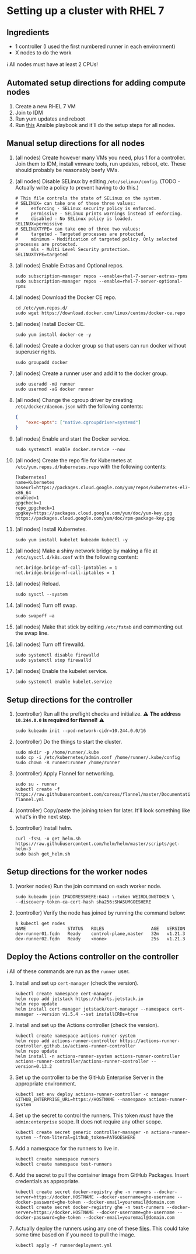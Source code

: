 # Setting up a cluster with RHEL 7

## Ingredients

- 1 controller (I used the first numbered runner in each environment)
- X nodes to do the work

:information_source:  All nodes must have at least 2 CPUs!

## Automated setup directions for adding compute nodes

1. Create a new RHEL 7 VM
1. Join to IDM
1. Run yum updates and reboot
1. Run [this](../../ansible/actions-runner.yml) Ansible playbook and it'll do the setup steps for all nodes.

## Manual setup directions for all nodes

1. (all nodes) Create however many VMs you need, plus 1 for a controller.  Join them to IDM, install vmware tools, run updates, reboot, etc.  These should probably be reasonably beefy VMs.

1. (all nodes) Disable SELinux by editing `/etc/selinux/config`.  (TODO - Actually write a policy to prevent having to do this.)

    ```shell
    # This file controls the state of SELinux on the system.
    # SELINUX= can take one of these three values:
    #     enforcing - SELinux security policy is enforced.
    #     permissive - SELinux prints warnings instead of enforcing.
    #     disabled - No SELinux policy is loaded.
    SELINUX=permissive
    # SELINUXTYPE= can take one of three two values:
    #     targeted - Targeted processes are protected,
    #     minimum - Modification of targeted policy. Only selected processes are protected.
    #     mls - Multi Level Security protection.
    SELINUXTYPE=targeted
    ```

1. (all nodes) Enable Extras and Optional repos.

    ```shell
    sudo subscription-manager repos --enable=rhel-7-server-extras-rpms
    sudo subscription-manager repos --enable=rhel-7-server-optional-rpms
    ```

1. (all nodes) Download the Docker CE repo.

    ```shell
    cd /etc/yum.repos.d/
    sudo wget https://download.docker.com/linux/centos/docker-ce.repo
    ```

1. (all nodes) Install Docker CE.

    ```shell
    sudo yum install docker-ce -y
    ```

1. (all nodes) Create a docker group so that users can run docker without superuser rights.

    ```shell
    sudo groupadd docker
    ```

1. (all nodes) Create a runner user and add it to the docker group.

    ```shell
    sudo useradd -mU runner
    sudo usermod -aG docker runner
    ```

1. (all nodes) Change the cgroup driver by creating `/etc/docker/daemon.json` with the following contents:

    ```json
    {
        "exec-opts": ["native.cgroupdriver=systemd"]
    }
    ```

1. (all nodes) Enable and start the Docker service.

    ```shell
    sudo systemctl enable docker.service --now
    ```

1. (all nodes) Create the repo file for Kubernetes at `/etc/yum.repos.d/kubernetes.repo` with the following contents:

    ```shell
    [kubernetes]
    name=Kubernetes
    baseurl=https://packages.cloud.google.com/yum/repos/kubernetes-el7-x86_64
    enabled=1
    gpgcheck=1
    repo_gpgcheck=1
    gpgkey=https://packages.cloud.google.com/yum/doc/yum-key.gpg https://packages.cloud.google.com/yum/doc/rpm-package-key.gpg
    ```

1. (all nodes) Install Kubernetes.

    ```shell
    sudo yum install kubelet kubeadm kubectl -y
    ```

1. (all nodes) Make a shiny network bridge by making a file at `/etc/sysctl.d/k8s.conf` with the following content:

    ```shell
    net.bridge.bridge-nf-call-ip6tables = 1
    net.bridge.bridge-nf-call-iptables = 1
    ```

1. (all nodes) Reload.

    ```shell
    sudo sysctl --system
    ```

1. (all nodes) Turn off swap.

    ```shell
    sudo swapoff –a
    ```

1. (all nodes) Make that stick by editing `/etc/fstab` and commenting out the swap line.

1. (all nodes) Turn off firewalld.

    ```shell
    sudo systemctl disable firewalld
    sudo systemctl stop firewalld
    ```

1. (all nodes) Enable the kubelet service.

    ```shell
    sudo systemctl enable kubelet.service
    ```

## Setup directions for the controller

1. (controller) Run all the preflight checks and initialize.  :warning: **The address `10.244.0.0` is required for flannel!** :warning:

    ```shell
    sudo kubeadm init --pod-network-cidr=10.244.0.0/16
    ```

1. (controller) Do the things to start the cluster.

    ```shell
    sudo mkdir -p /home/runner/.kube
    sudo cp -i /etc/kubernetes/admin.conf /home/runner/.kube/config
    sudo chown -R runner:runner /home/runner
    ```

1. (controller) Apply Flannel for networking.

    ```shell
    sudo su - runner
    kubectl create -f https://raw.githubusercontent.com/coreos/flannel/master/Documentation/kube-flannel.yml
    ```

1. (controller) Copy/paste the joining token for later.  It'll look something like what's in the next step.

1. (controller) Install helm.

    ```shell
    curl -fsSL -o get_helm.sh https://raw.githubusercontent.com/helm/helm/master/scripts/get-helm-3
    sudo bash get_helm.sh
    ```

## Setup directions for the worker nodes

1. (worker nodes) Run the join command on each worker node.

    ```shell
    sudo kubeadm join IPADDRESSHERE:6443 --token WEIRDLONGTOKEN \
    --discovery-token-ca-cert-hash sha256:SHASUMGOESHERE
    ```

1. (controller) Verify the node has joined by running the command below:

    ```shell
    $ kubectl get nodes
    NAME                STATUS   ROLES                  AGE   VERSION
    dev-runner01.fqdn   Ready    control-plane,master   32m   v1.21.3
    dev-runner02.fqdn   Ready    <none>                 25s   v1.21.3
    ```

## Deploy the Actions controller on the controller

:information_source: All of these commands are run as the `runner` user.

1. Install and set up `cert-manager` (check the version).

    ```shell
    kubectl create namespace cert-manager
    helm repo add jetstack https://charts.jetstack.io
    helm repo update
    helm install cert-manager jetstack/cert-manager --namespace cert-manager --version v1.5.4 --set installCRDs=true
    ```

1. Install and set up the Actions controller (check the version).

    ```shell
    kubectl create namespace actions-runner-system
    helm repo add actions-runner-controller https://actions-runner-controller.github.io/actions-runner-controller
    helm repo update
    helm install -n actions-runner-system actions-runner-controller actions-runner-controller/actions-runner-controller --version=0.13.2
    ```

1. Set up the controller to be the GitHub Enterprise Server in the appropriate environment.

    ```shell
    kubectl set env deploy actions-runner-controller -c manager GITHUB_ENTERPRISE_URL=https://HOSTNAME --namespace actions-runner-system
    ```

1. Set up the secret to control the runners.  This token _must_ have the `admin:enterprise` scope.  It does not require any other scope.

    ```shell
    kubectl create secret generic controller-manager -n actions-runner-system --from-literal=github_token=PATGOESHERE
    ```

1. Add a namespace for the runners to live in.

    ```shell
    kubectl create namespace runners
    kubectl create namespace test-runners
    ```

1. Add the secret to pull the container image from GitHub Packages.  Insert credentials as appropriate.  

    ```shell
    kubectl create secret docker-registry ghe -n runners --docker-server=https://docker.HOSTNAME --docker-username=ghe-username --docker-password=ghe-token --docker-email=youremail@domain.com
    kubectl create secret docker-registry ghe -n test-runners --docker-server=https://docker.HOSTNAME --docker-username=ghe-username --docker-password=ghe-token --docker-email=youremail@domain.com
    ```

1. Actually deploy the runners using any one of these [files](../deployments).  This could take some time based on if you need to pull the image.

    ```shell
    kubectl apply -f runnerdeployment.yml
    ```
